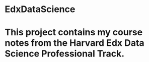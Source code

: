 # EdxDataScience

# This project contains my course notes from the Harvard Edx Data Science Professional Track. 